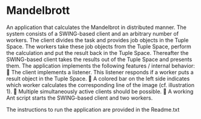 # Mandelbrott
An application that calculates the Mandelbrot in distributed manner. The system
consists of a SWING-based client and an arbitrary number of workers. The client divides the
task and provides job objects in the Tuple Space. The workers take these job objects from
the Tuple Space, perform the calculation and put the result back in the Tuple Space.
Thereafter the SWING-based client takes the results out of the Tuple Space and presents
them. The application implements the following features / internal behavior:
 The client implements a listener. This listener responds if a worker puts a result
object in the Tuple Space.
 A colored bar on the left side indicates which worker calculates the corresponding
line of the image (cf. illustration 1).
 Multiple simultaneously active clients should be possible.
 A working Ant script starts the SWING-based client and two workers.

The instructions to run the application are provided in the Readme.txt
